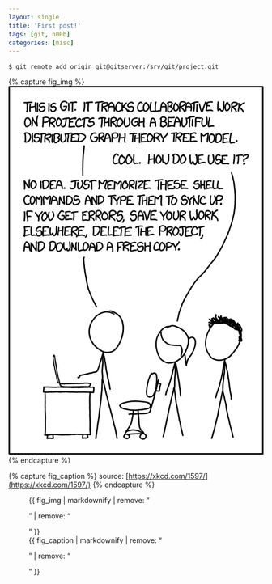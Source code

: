 ```yaml
---
layout: single
title: 'First post!'
tags: [git, n00b]
categories: [misc]
---
```


```
$ git remote add origin git@gitserver:/srv/git/project.git
```

{% capture fig_img %}
[![xkcd - git](/assets/images/xkcd-git.png)](https://xkcd.com/1597/)
{% endcapture %}

{% capture fig_caption %}
source: [https://xkcd.com/1597/](https://xkcd.com/1597/)
{% endcapture %}

<figure>
  {{ fig_img | markdownify | remove: “<p>” | remove: “</p>” }}
  <figcaption>{{ fig_caption | markdownify | remove: “<p>” | remove: “</p>” }}</figcaption>
</figure>
